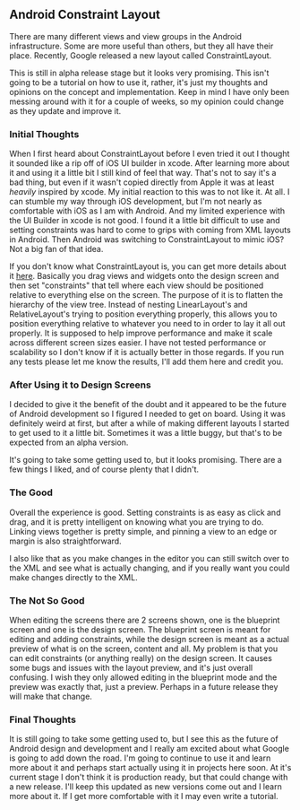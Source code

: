 ## Android Constraint Layout  
There are many different views and view groups in the Android infrastructure. Some are more useful than others, but they all have their place. Recently, Google released a new layout called ConstraintLayout.  

This is still in alpha release stage but it looks very promising. This isn't going to be a tutorial on how to use it, rather, it's just my thoughts and opinions on the concept and implementation. Keep in mind I have only been messing around with it for a couple of weeks, so my opinion could change as they update and improve it.  

### Initial Thoughts  
When I first heard about ConstraintLayout before I even tried it out I thought it sounded like a rip off of iOS UI builder in xcode. After learning more about it and using it a little bit I still kind of feel that way. That's not to say it's a bad thing, but even if it wasn't copied directly from Apple it was at least *heavily* inspired by xcode. My initial reaction to this was to not like it. At all. I can stumble my way through iOS development, but I'm not nearly as comfortable with iOS as I am with Android. And my limited experience with the UI Builder in xcode is not good. I found it a little bit difficult to use and setting constraints was hard to come to grips with coming from XML layouts in Android. Then Android was switching to ConstraintLayout to mimic iOS? Not a big fan of that idea.  

If you don't know what ConstraintLayout is, you can get more details about it [here](https://developer.android.com/training/constraint-layout/index.html). Basically you drag views and widgets onto the design screen and then set "constraints" that tell where each view should be positioned relative to everything else on the screen. The purpose of it is to flatten the hierarchy of the view tree. Instead of nesting LinearLayout's and RelativeLayout's trying to position everything properly, this allows you to position everything relative to whatever you need to in order to lay it all out properly. It is supposed to help improve performance and make it scale across different screen sizes easier. I have not tested performance or scalability so I don't know if it is actually better in those regards. If you run any tests please let me know the results, I'll add them here and credit you.  

### After Using it to Design Screens  
I decided to give it the benefit of the doubt and it appeared to be the future of Android development so I figured I needed to get on board. Using it was definitely weird at first, but after a while of making different layouts I started to get used to it a little bit. Sometimes it was a little buggy, but that's to be expected from an alpha version.  

It's going to take some getting used to, but it looks promising. There are a few things I liked, and of course plenty that I didn't.  

### The Good  
Overall the experience is good. Setting constraints is as easy as click and drag, and it is pretty intelligent on knowing what you are trying to do. Linking views together is pretty simple, and pinning a view to an edge or margin is also straightforward.  

I also like that as you make changes in the editor you can still switch over to the XML and see what is actually changing, and if you really want you could make changes directly to the XML.  

### The Not So Good  
When editing the screens there are 2 screens shown, one is the blueprint screen and one is the design screen. The blueprint screen is meant for editing and adding constraints, while the design screen is meant as a actual preview of what is on the screen, content and all. My problem is that you can edit constraints (or anything really) on the design screen. It causes some bugs and issues with the layout preview, and it's just overall confusing. I wish they only allowed editing in the blueprint mode and the preview was exactly that, just a preview. Perhaps in a future release they will make that change.  

### Final Thoughts  
It is still going to take some getting used to, but I see this as the future of Android design and development and I really am excited about what Google is going to add down the road. I'm going to continue to use it and learn more about it and perhaps start actually using it in projects here soon. At it's current stage I don't think it is production ready, but that could change with a new release. I'll keep this updated as new versions come out and I learn more about it. If I get more comfortable with it I may even write a tutorial.

